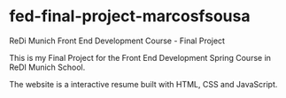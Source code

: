 # fed-final-project-marcosfsousa
ReDi Munich Front End Development Course - Final Project

This is my Final Project for the Front End Development Spring Course in ReDI Munich School. 

The website is a interactive resume built with HTML, CSS and JavaScript.


